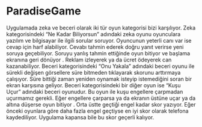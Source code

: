 # ParadiseGame
Uygulamada zeka ve beceri olarak iki tür oyun kategorisi bizi karşılıyor.  Zeka kategorisindeki “Ne Kadar Biliyorsun” adındaki zeka oyunu oyunculara yazılım ve bilgisayar ile ilgili  sorular soruyor. Oyuncunun yeterli canı var ise cevap  için harf  alabiliyor. Cevabı tahmin ederek doğru yanıt verirse yeni soruya geçebiliyor. Soruyu yanlış tahmin ettiğinde oyun bitiyor ve başlama ekranına geri dönüyor . Reklam izleyerek ya da ücret ödeyerek can kazanabiliyor.  Beceri kategorisindeki “Onu Yakala” adındaki beceri oyunu ile sürekli değişen görsellere süre bitmeden tıklayarak skorunu arttırmaya çalışıyor. Süre bittiği zaman yeniden oynamak isteyip istemediğini soran bir ekran karşısına geliyor. Beceri kategorisindeki bir diğer oyun ise “Kuşu Uçur” adındaki beceri oyunudur. Bu oyun ile kuşu engellere çarpmadan uçurmamız gerekli. Eğer engellere çarparsa ya da ekranın üstüne uçar ya da altına düşerse oyun bitiyor .  Orta üstte geçtiği engel kadar skor yazıyor. Eğer önceki oyunlara göre daha fazla engel geçtiyse en iyi skor olarak telefona  kaydediliyor. Uygulama  kapansa bile  bu skor geçerli kalıyor.
